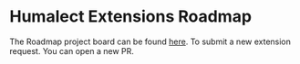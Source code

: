 # Humalect Extensions Roadmap

The Roadmap project board can be found [here](https://github.com/orgs/Humalect/projects/1/views/1). To submit a new extension request. You can open a new PR. 